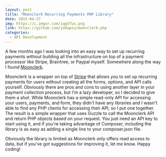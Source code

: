 ```yaml
---
layout: post
title: "Moonclerk Recurring Payments PHP Library"
date: 2015-04-27
img: https://i.imgur.com/iqgSTus.png
link: https://github.com/jobapis/moonclerk-php
categories: 
  - API Development
---
```

A few months ago I was looking into an easy way to set up recurring payments without building all the infrastructure on top of a payment processor like Stripe, Braintree, or Paypal myself. Somewhere along the way I found [Moonclerk](http://www.moonclerk.com/).

Moonclerk is a wrapper on top of [Stripe](https://stripe.com/) that allows you to set up recurring payments for users without creating all the forms, options, and API calls yourself. Obviously there are pros and cons to using another layer in your payment collection process, but I'm a lazy developer, so I decided to give them a shot. While Moonclerk has a simple read-only API for accessing your users, payments, and form, they didn't have any libraries and I wasn't able to find any PHP clients for accessing their API, so I put one together. The result is a simple wrapper that uses Guzzle to call the Moonclerk API and return PHP objects based on your request. You just need an API key to start using it, and if you're taking advantage of Composer, including the library is as easy as adding a single line to your composer.json file. 

Obviously the library is limited as Moonclerk only offers read access to data, but if you've got suggestions for improving it, let me know. Happy coding!
